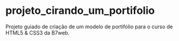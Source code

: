 # projeto_cirando_um_portifolio
 Projeto guiado de criação de um modelo de portifólio para o curso de HTML5 & CSS3 da B7web.
